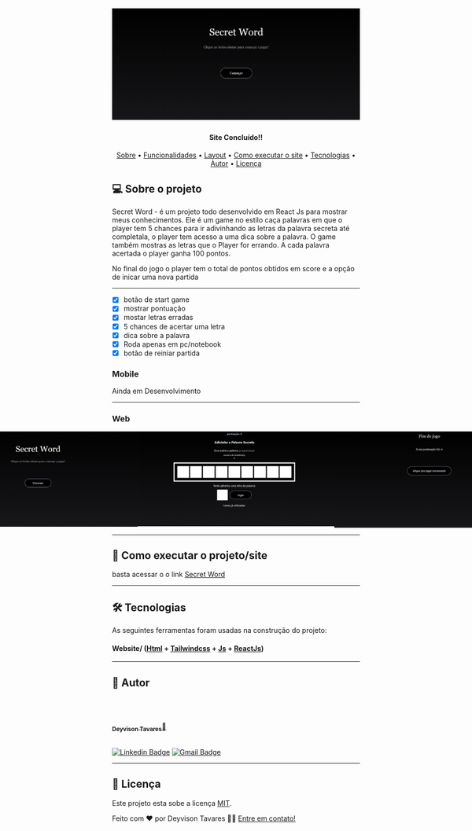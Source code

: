 <h1 align="center">
    <img alt="Secret Word" src="./assets/Logo.png" />
</h1>

<h4 align="center"> 
     Site Concluído!! 	
</h4>

<p align="center">
 <a href="#-sobre-o-projeto">Sobre</a> •
 <a href="#-funcionalidades">Funcionalidades</a> •
 <a href="#-layout">Layout</a> • 
 <a href="#-como-executar-o-projeto">Como executar o site</a> • 
 <a href="#-tecnologias">Tecnologias</a> • 
 <a href="#-autor">Autor</a> • 
 <a href="#user-content--licença">Licença</a>
</p>

## 💻 Sobre o projeto

  Secret Word - é um projeto todo desenvolvido em React Js para mostrar meus conhecimentos. 
 Ele é um game no estilo caça palavras em que o player tem 5 chances para ir adivinhando as letras da palavra secreta até completala, o player tem acesso a uma dica sobre a palavra.
 O game também mostras as letras que o Player for errando.
 A cada palavra acertada o player ganha 100 pontos.

 No final do jogo o player tem o total de pontos obtidos em score e a opção de inicar uma nova partida


---

- [x] botão de start game
- [x] mostrar pontuação
- [x] mostar letras erradas
- [x] 5 chances de acertar uma letra
- [x] dica sobre a palavra  
- [x] Roda apenas em pc/notebook
- [x] botão de reiniar partida

### Mobile

Ainda em Desenvolvimento 

---

### Web

<p align="center" style="display: flex; align-items: flex-start; justify-content: center;">
  <img alt="Secret Word" title="#SecreWord" src="./assets/web 1.png" width="400px">

  <img alt="Secret Word" title="#SecretWord" src="./assets/web 2.png" width="400px">

  <img alt="Secret Word" title="#SecretWord" src="./assets/web 3.png" width="400px">
</p>

---


## 🚀 Como executar o projeto/site

basta acessar o o link
[Secret Word](https://jogo-secret-words.vercel.app/)

---

## 🛠 Tecnologias

As seguintes ferramentas foram usadas na construção do projeto:

#### **Website**/ ([Html](https://devdocs.io/html//) + [Tailwindcss](https://tailwindcss.com/) + [Js](https://devdocs.io/javascript) + [ReactJs](https://pt-br.reactjs.org/docs/cdn-links.html))

---

## 🦸 Autor

<br/>
<a href="https://github.com/DeyvisonTav">
 <img style="border-radius: 100%;" src="https://avatars.githubusercontent.com/u/101512004?v=4" width="100px;" alt=""/>
 <br />
 <br/>
 <sub><b>Deyvison Tavares</b></sub>🚀</a>
 <br />
 <br />

[![Linkedin Badge](https://img.shields.io/badge/-Deyvison-blue?style=flat-square&logo=Linkedin&logoColor=white&link=https://www.linkedin.com/in/deyvison-tavares/)](https://www.linkedin.com/in/deyvison-tavares/)
[![Gmail Badge](https://img.shields.io/badge/-deyvisontav@gmail.com-c14438?style=flat-square&logo=Gmail&logoColor=white&link=mailto:deyvisontav.com)](mailto:deyvisontav@gmail.com)

---

## 📝 Licença

Este projeto esta sobe a licença [MIT](./LICENSE).

Feito com ❤️ por Deyvison Tavares 👋🏽 [Entre em contato!](https://www.linkedin.com/in/deyvison-tavares/)
